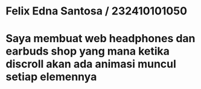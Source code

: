 # Felix Edna Santosa / 232410101050
# Saya membuat web headphones dan earbuds shop yang mana ketika discroll akan ada animasi muncul setiap elemennya
